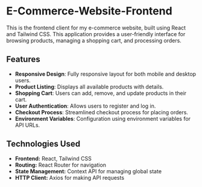 # E-Commerce-Website-Frontend

This is the frontend client for my e-commerce website, built using React and Tailwind CSS. This application provides a user-friendly interface for browsing products, managing a shopping cart, and processing orders.

## Features

- **Responsive Design**: Fully responsive layout for both mobile and desktop users.
- **Product Listing**: Displays all available products with details.
- **Shopping Cart**: Users can add, remove, and update products in their cart.
- **User Authentication**: Allows users to register and log in.
- **Checkout Process**: Streamlined checkout process for placing orders.
- **Environment Variables**: Configuration using environment variables for API URLs.

## Technologies Used

- **Frontend:** React, Tailwind CSS
- **Routing:** React Router for navigation
- **State Management:** Context API for managing global state
- **HTTP Client:** Axios for making API requests
